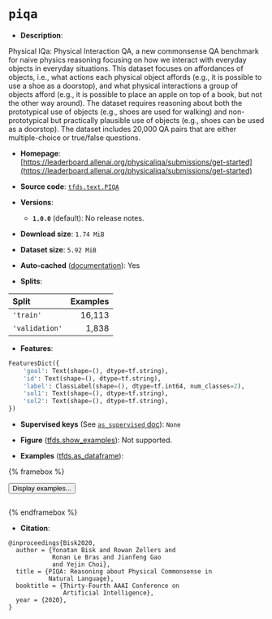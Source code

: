 <div itemscope itemtype="http://schema.org/Dataset">
  <div itemscope itemprop="includedInDataCatalog" itemtype="http://schema.org/DataCatalog">
    <meta itemprop="name" content="TensorFlow Datasets" />
  </div>
  <meta itemprop="name" content="piqa" />
  <meta itemprop="description" content="Physical IQa: Physical Interaction QA, a new commonsense QA benchmark for naive physics&#10;reasoning focusing on how we interact with everyday objects in everyday situations. This&#10;dataset focuses on affordances of objects, i.e., what actions each physical object affords&#10;(e.g., it is possible to use a shoe as a doorstop), and what physical interactions a group&#10;of objects afford (e.g., it is possible to place an apple on top of a book, but not the&#10;other way around). The dataset requires reasoning about both the prototypical use of&#10;objects (e.g., shoes are used for walking) and non-prototypical but practically plausible&#10;use of objects (e.g., shoes can be used as a doorstop). The dataset includes 20,000 QA&#10;pairs that are either multiple-choice or true/false questions.&#10;&#10;To use this dataset:&#10;&#10;```python&#10;import tensorflow_datasets as tfds&#10;&#10;ds = tfds.load(&#x27;piqa&#x27;, split=&#x27;train&#x27;)&#10;for ex in ds.take(4):&#10;  print(ex)&#10;```&#10;&#10;See [the guide](https://www.tensorflow.org/datasets/overview) for more&#10;informations on [tensorflow_datasets](https://www.tensorflow.org/datasets).&#10;&#10;" />
  <meta itemprop="url" content="https://www.tensorflow.org/datasets/catalog/piqa" />
  <meta itemprop="sameAs" content="https://leaderboard.allenai.org/physicaliqa/submissions/get-started" />
  <meta itemprop="citation" content="@inproceedings{Bisk2020,&#10;  author = {Yonatan Bisk and Rowan Zellers and&#10;            Ronan Le Bras and Jianfeng Gao&#10;            and Yejin Choi},&#10;  title = {PIQA: Reasoning about Physical Commonsense in&#10;           Natural Language},&#10;  booktitle = {Thirty-Fourth AAAI Conference on&#10;               Artificial Intelligence},&#10;  year = {2020},&#10;}" />
</div>

# `piqa`

*   **Description**:

Physical IQa: Physical Interaction QA, a new commonsense QA benchmark for naive
physics reasoning focusing on how we interact with everyday objects in everyday
situations. This dataset focuses on affordances of objects, i.e., what actions
each physical object affords (e.g., it is possible to use a shoe as a doorstop),
and what physical interactions a group of objects afford (e.g., it is possible
to place an apple on top of a book, but not the other way around). The dataset
requires reasoning about both the prototypical use of objects (e.g., shoes are
used for walking) and non-prototypical but practically plausible use of objects
(e.g., shoes can be used as a doorstop). The dataset includes 20,000 QA pairs
that are either multiple-choice or true/false questions.

*   **Homepage**:
    [https://leaderboard.allenai.org/physicaliqa/submissions/get-started](https://leaderboard.allenai.org/physicaliqa/submissions/get-started)

*   **Source code**:
    [`tfds.text.PIQA`](https://github.com/tensorflow/datasets/tree/master/tensorflow_datasets/text/piqa.py)

*   **Versions**:

    *   **`1.0.0`** (default): No release notes.

*   **Download size**: `1.74 MiB`

*   **Dataset size**: `5.92 MiB`

*   **Auto-cached**
    ([documentation](https://www.tensorflow.org/datasets/performances#auto-caching)):
    Yes

*   **Splits**:

Split          | Examples
:------------- | -------:
`'train'`      | 16,113
`'validation'` | 1,838

*   **Features**:

```python
FeaturesDict({
    'goal': Text(shape=(), dtype=tf.string),
    'id': Text(shape=(), dtype=tf.string),
    'label': ClassLabel(shape=(), dtype=tf.int64, num_classes=2),
    'sol1': Text(shape=(), dtype=tf.string),
    'sol2': Text(shape=(), dtype=tf.string),
})
```

*   **Supervised keys** (See
    [`as_supervised` doc](https://www.tensorflow.org/datasets/api_docs/python/tfds/load#args)):
    `None`

*   **Figure**
    ([tfds.show_examples](https://www.tensorflow.org/datasets/api_docs/python/tfds/visualization/show_examples)):
    Not supported.

*   **Examples**
    ([tfds.as_dataframe](https://www.tensorflow.org/datasets/api_docs/python/tfds/as_dataframe)):

<!-- mdformat off(HTML should not be auto-formatted) -->

{% framebox %}

<button id="displaydataframe">Display examples...</button>
<div id="dataframecontent" style="overflow-x:scroll"></div>
<script src="https://www.gstatic.com/external_hosted/jquery2.min.js"></script>
<script>
var url = "https://storage.googleapis.com/tfds-data/visualization/dataframe/piqa-1.0.0.html";
$(document).ready(() => {
  $("#displaydataframe").click((event) => {
    // Disable the button after clicking (dataframe loaded only once).
    $("#displaydataframe").prop("disabled", true);

    // Pre-fetch and display the content
    $.get(url, (data) => {
      $("#dataframecontent").html(data);
    }).fail(() => {
      $("#dataframecontent").html(
        'Error loading examples. If the error persist, please open '
        + 'a new issue.'
      );
    });
  });
});
</script>

{% endframebox %}

<!-- mdformat on -->

*   **Citation**:

```
@inproceedings{Bisk2020,
  author = {Yonatan Bisk and Rowan Zellers and
            Ronan Le Bras and Jianfeng Gao
            and Yejin Choi},
  title = {PIQA: Reasoning about Physical Commonsense in
           Natural Language},
  booktitle = {Thirty-Fourth AAAI Conference on
               Artificial Intelligence},
  year = {2020},
}
```
